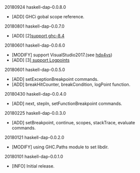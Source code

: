 
20180924 haskell-dap-0.0.8.0

  * [ADD] GHCi gobal scope reference.


20180801 haskell-dap-0.0.7.0

  * [ADD] [2][support ghc-8.4](https://github.com/phoityne/haskell-dap/issues/2)


20180601 haskell-dap-0.0.6.0

  * [MODIFY] support VisualStudio2017.(see [hdx4vs](https://github.com/phoityne/hdx4vsc))
  * [ADD] [3][ support Logpoints](https://github.com/phoityne/haskell-dap/issues/3)


20180601 haskell-dap-0.0.5.0

  * [ADD] setExceptionBreakpoint commands.
  * [ADD] breakHitCounter, breakCondition, logPoint function.


20180430 haskell-dap-0.0.4.0

  * [ADD] next, stepIn, setFunctionBreakpoint commands.


20180225 haskell-dap-0.0.3.0

  * [ADD] setBreakpoint, continue, scopes, stackTrace, evaluate commands.


20180121 haskell-dap-0.0.2.0

  * [MODIFY] using GHC.Paths module to set libdir.


20180101 haskell-dap-0.0.1.0

  * [INFO] Initial release.


